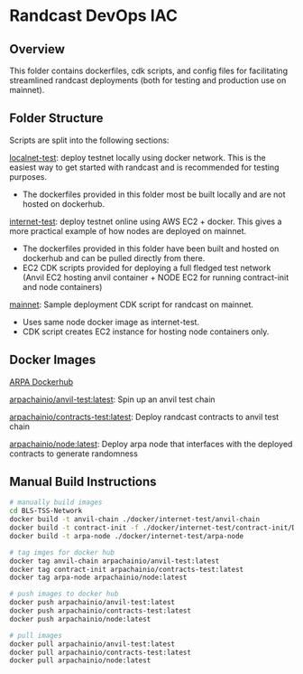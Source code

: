 # Randcast DevOps IAC

## Overview

This folder contains dockerfiles, cdk scripts, and config files for facilitating streamlined randcast deployments (both for testing and production use on mainnet).

## Folder Structure

Scripts are split into the following sections:

[localnet-test](./deployments/localnet-test/README.md): deploy testnet locally using docker network. This is the easiest way to get started with randcast and is recommended for testing purposes.

- The dockerfiles provided in this folder most be built locally and are not hosted on dockerhub.

[internet-test](./deployments/internet-test/README.md): deploy testnet online using AWS EC2 + docker. This gives a more practical example of how nodes are deployed on mainnet.

- The dockerfiles provided in this folder have been built and hosted on dockerhub and can be pulled directly from there.
- EC2 CDK scripts provided for deploying a full fledged test network (Anvil EC2 hosting anvil container + NODE EC2 for running contract-init and  node containers)

[mainnet](./deployments/mainnet/README.md): Sample deployment CDK script for randcast on mainnet.

- Uses same node docker image as internet-test.
- CDK script creates EC2 instance for hosting node containers only.

## Docker Images

[ARPA Dockerhub](https://hub.docker.com/u/arpachainio)

[arpachainio/anvil-test:latest](https://hub.docker.com/r/arpachainio/anvil-test/tags): Spin up an anvil test chain

[arpachainio/contracts-test:latest](https://hub.docker.com/r/arpachainio/contracts-test/tags): Deploy randcast contracts to anvil test chain

[arpachainio/node:latest](https://hub.docker.com/r/arpachainio/node/tags): Deploy arpa node that interfaces with the deployed contracts to generate randomness

## Manual Build Instructions

```bash
# manually build images
cd BLS-TSS-Network
docker build -t anvil-chain ./docker/internet-test/anvil-chain
docker build -t contract-init -f ./docker/internet-test/contract-init/Dockerfile .
docker build -t arpa-node ./docker/internet-test/arpa-node

# tag imges for docker hub
docker tag anvil-chain arpachainio/anvil-test:latest
docker tag contract-init arpachainio/contracts-test:latest
docker tag arpa-node arpachainio/node:latest

# push images to docker hub
docker push arpachainio/anvil-test:latest
docker push arpachainio/contracts-test:latest
docker push arpachainio/node:latest

# pull images
docker pull arpachainio/anvil-test:latest
docker pull arpachainio/contracts-test:latest
docker pull arpachainio/node:latest
```
